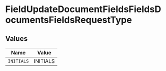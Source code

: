 # FieldUpdateDocumentFieldsFieldsDocumentsFieldsRequestType


## Values

| Name       | Value      |
| ---------- | ---------- |
| `INITIALS` | INITIALS   |